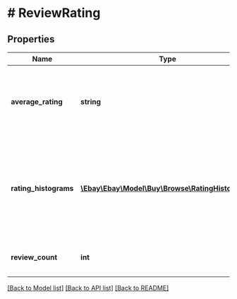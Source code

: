 # # ReviewRating

## Properties

Name | Type | Description | Notes
------------ | ------------- | ------------- | -------------
**average_rating** | **string** | The average rating given to a product based on customer reviews. | [optional]
**rating_histograms** | [**\Ebay\Ebay\Model\Buy\Browse\RatingHistogram[]**](RatingHistogram.md) | An array of containers for the product rating histograms that shows the review counts and the product rating. | [optional]
**review_count** | **int** | The total number of reviews for the item. | [optional]

[[Back to Model list]](../../README.md#models) [[Back to API list]](../../README.md#endpoints) [[Back to README]](../../README.md)
